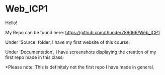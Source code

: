 # Web_ICP1
 
Hello!

My Repo can be found here: https://github.com/thunder789066/Web_ICP1

Under 'Source' folder, I have my first website of this course.

Under 'Documentation', I have screenshots displaying the creation of my first repo made in this class.

*Please note: This is definitely not the first repo I have made in general.